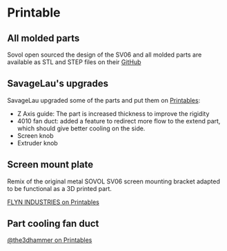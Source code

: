 # Printable

## All molded parts

Sovol open sourced the design of the SV06 and all molded parts are available as STL and STEP files on their [GitHub](https://github.com/Sovol3d/SV06-Fully-Open-Source/tree/main/Molded%20Parts%20STL)

## SavageLau's upgrades

SavageLau upgraded some of the parts and put them on [Printables](https://www.printables.com/model/400638-sv06-printable-parts):

- Z Axis guide: The part is increased thickness to improve the rigidity
- 4010 fan duct: added a feature to redirect more flow to the extend part, which should give better cooling on the side. 
- Screen knob
- Extruder knob

## Screen mount plate

Remix of the original metal SOVOL SV06 screen mounting bracket adapted to be functional as a 3D printed part. 

[FLYN INDUSTRIES on Printables](https://www.printables.com/model/415071-sovol-sv01-pro-sv06-sv06-plus-screen-mount)

## Part cooling fan duct

[@the3dhammer on Printables](https://www.printables.com/model/305352)